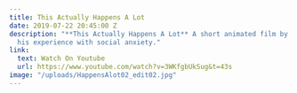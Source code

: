 ```yaml
---
title: This Actually Happens A Lot
date: 2019-07-22 20:45:00 Z
description: "**This Actually Happens A Lot** A short animated film by Tommy Law depicting
  his experience with social anxiety."
link:
  text: Watch On Youtube
  url: https://www.youtube.com/watch?v=3WKfgbUkSug&t=43s
image: "/uploads/HappensAlot02_edit02.jpg"
---
```


